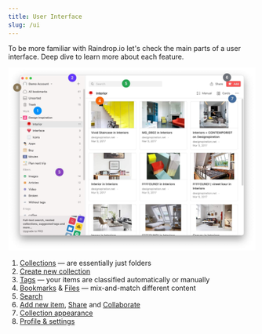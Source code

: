 ```yaml
---
title: User Interface
slug: /ui
---
```

To be more familiar with Raindrop.io let's check the main parts of a user interface. Deep dive to learn more about each feature.

![](ui.jpg)

1. [Collections](../collections-groups/index.md) &mdash; are essentially just folders
2. [Create new collection](../collections-groups/index.md#create-a-collection)
3. [Tags](../tags/index.md) &mdash; your items are classified automatically or manually
4. [Bookmarks](../bookmarks/index.md) & [Files](/files) &mdash; mix-and-match different content
5. [Search](../search/index.md)
6. [Add new item](../bookmarks/index.md#add-new-bookmark), [Share](../public-page/index.md) and [Collaborate](../collaboration/index.md)
7. [Collection appearance](../bookmarks/index.md#appearance)
8. [Profile & settings](../../getting-started/account-settings.md)